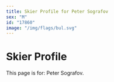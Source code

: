 ```yaml
---
title: Skier Profile for Peter Sografov
sex: "M"
id: "17860"
image: "/img/flags/bul.svg" 
---
```


# Skier Profile

This page is for: Peter Sografov.
    